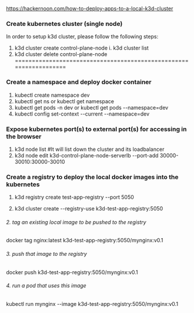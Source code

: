 https://hackernoon.com/how-to-deploy-apps-to-a-local-k3d-cluster
### Create kubernetes cluster (single node)
In order to setup k3d cluster, please follow the following steps:
1. k3d cluster create control-plane-node
    i. k3d cluster list
2. k3d cluster delete control-plane-node
==================================================================
### Create a namespace and deploy docker container
1. kubectl create namespace dev
2. kubectl get ns or kubectl get namespace
3. kubectl get pods -n dev or kubectl get pods --namespace=dev
4. kubectl config set-context --current --namespace=dev

### Expose kubernetes port(s) to external port(s) for accessing in the browser
1. k3d node list    #It will list down the cluster and its loadbalancer
2. k3d node edit k3d-control-plane-node-serverlb --port-add 30000-30010:30000-30010

### Create a registry to deploy the local docker images into the kubernetes
1. k3d registry create test-app-registry --port 5050

2. k3d cluster create --registry-use k3d-test-app-registry:5050

###### 2. tag an existing local image to be pushed to the registry
docker tag nginx:latest k3d-test-app-registry:5050/mynginx:v0.1

###### 3. push that image to the registry
docker push k3d-test-app-registry:5050/mynginx:v0.1

###### 4. run a pod that uses this image
kubectl run mynginx --image k3d-test-app-registry:5050/mynginx:v0.1
